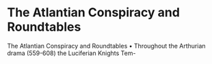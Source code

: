 # The Atlantian Conspiracy and Roundtables

The Atlantian Conspiracy and Roundtables
• Throughout the Arthurian drama (559-608) the Luciferian Knights Tem-